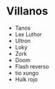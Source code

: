 # Villanos

* Tanos
* Lex Luthor
* Ultron
* Loky
* Zork
* Doom
* Flash reverso
* tio xungo
* Hulk rojo
